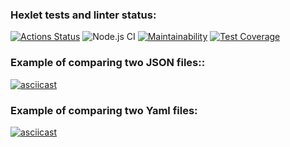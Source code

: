 ### Hexlet tests and linter status:
[![Actions Status](https://github.com/CosmoS1X/frontend-project-lvl2/workflows/hexlet-check/badge.svg)](https://github.com/CosmoS1X/frontend-project-lvl2/actions)
![Node.js CI](https://github.com/CosmoS1X/frontend-project-lvl2/workflows/Node.js%20CI/badge.svg)
[![Maintainability](https://api.codeclimate.com/v1/badges/93ed194182f5ec6f6461/maintainability)](https://codeclimate.com/github/CosmoS1X/frontend-project-lvl2/maintainability)
[![Test Coverage](https://api.codeclimate.com/v1/badges/93ed194182f5ec6f6461/test_coverage)](https://codeclimate.com/github/CosmoS1X/frontend-project-lvl2/test_coverage)
### **Example of comparing two JSON files::**
[![asciicast](https://asciinema.org/a/FPkH3DTSHgOlzvmoUD7lSGrGh.svg)](https://asciinema.org/a/FPkH3DTSHgOlzvmoUD7lSGrGh)
### **Example of comparing two Yaml files:**
[![asciicast](https://asciinema.org/a/Ohs8H70eWfSq1IhSR6oLwl97K.svg)](https://asciinema.org/a/Ohs8H70eWfSq1IhSR6oLwl97K)
